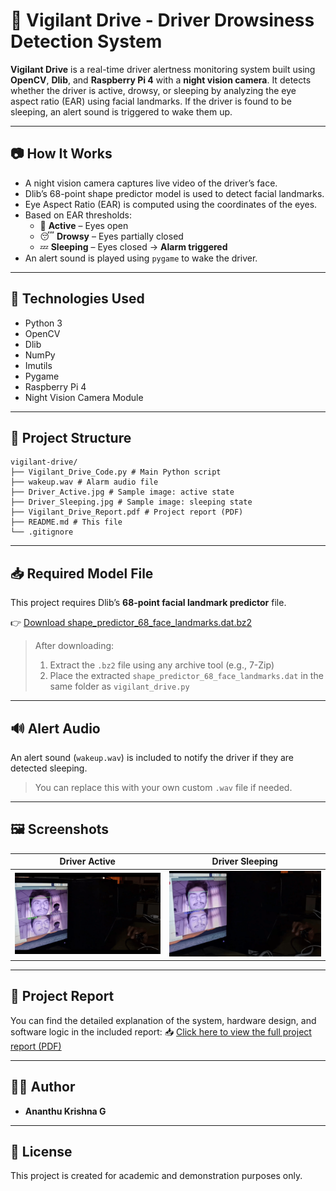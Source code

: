 # 🚗 Vigilant Drive - Driver Drowsiness Detection System

**Vigilant Drive** is a real-time driver alertness monitoring system built using **OpenCV**, **Dlib**, and **Raspberry Pi 4** with a **night vision camera**. It detects whether the driver is active, drowsy, or sleeping by analyzing the eye aspect ratio (EAR) using facial landmarks. If the driver is found to be sleeping, an alert sound is triggered to wake them up.

---

## 📷 How It Works

- A night vision camera captures live video of the driver’s face.
- Dlib’s 68-point shape predictor model is used to detect facial landmarks.
- Eye Aspect Ratio (EAR) is computed using the coordinates of the eyes.
- Based on EAR thresholds:
  - 👀 **Active** – Eyes open
  - 😴 **Drowsy** – Eyes partially closed
  - 💤 **Sleeping** – Eyes closed → **Alarm triggered**
- An alert sound is played using `pygame` to wake the driver.

---

## 🧰 Technologies Used

- Python 3
- OpenCV
- Dlib
- NumPy
- Imutils
- Pygame
- Raspberry Pi 4
- Night Vision Camera Module

---

## 📁 Project Structure

```
vigilant-drive/
├── Vigilant_Drive_Code.py # Main Python script
├── wakeup.wav # Alarm audio file
├── Driver_Active.jpg # Sample image: active state
├── Driver_Sleeping.jpg # Sample image: sleeping state
├── Vigilant_Drive_Report.pdf # Project report (PDF)
├── README.md # This file
└── .gitignore
```


---

## 📥 Required Model File

This project requires Dlib’s **68-point facial landmark predictor** file.

👉 [Download shape_predictor_68_face_landmarks.dat.bz2](https://github.com/davisking/dlib-models/raw/master/shape_predictor_68_face_landmarks.dat.bz2)

> After downloading:
> 1. Extract the `.bz2` file using any archive tool (e.g., 7-Zip)
> 2. Place the extracted `shape_predictor_68_face_landmarks.dat` in the same folder as `vigilant_drive.py`

---

## 🔊 Alert Audio

An alert sound (`wakeup.wav`) is included to notify the driver if they are detected sleeping.

> You can replace this with your own custom `.wav` file if needed.

---

## 🖼️ Screenshots

| Driver Active | Driver Sleeping |
|---------------|------------------|
| ![Active](Driver_Active.png) | ![Sleeping](Driver_Sleeping.png) |

---

## 📄 Project Report

You can find the detailed explanation of the system, hardware design, and software logic in the included report:
📥 [Click here to view the full project report (PDF)](Vigilant_Drive_Report.pdf)
  
---

## 👨‍💻 Author

- **Ananthu Krishna G**

---

## 📜 License

This project is created for academic and demonstration purposes only.

